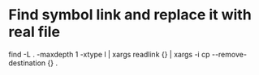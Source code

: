 # Find symbol link and replace it with real file
find -L . -maxdepth 1 -xtype l | xargs readlink {} | xargs -i cp --remove-destination {} .


